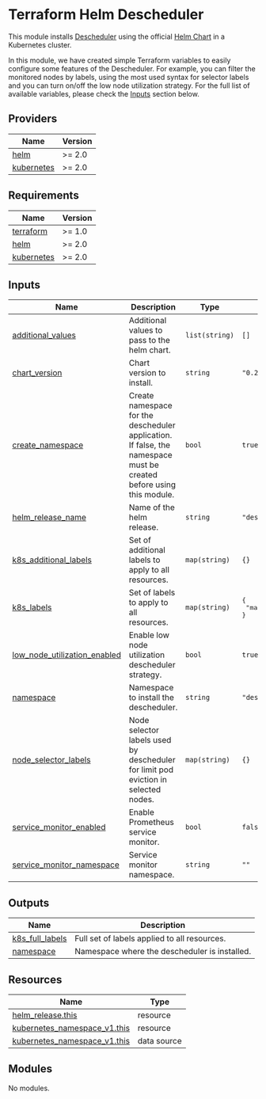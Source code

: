 # Terraform Helm Descheduler

This module installs [Descheduler](https://github.com/kubernetes-sigs/descheduler/) using the official [Helm Chart](https://github.com/kubernetes-sigs/descheduler/tree/master/charts/descheduler) in a Kubernetes cluster.

In this module, we have created simple Terraform variables to easily configure some features of the Descheduler. For example, you can filter the monitored nodes by labels, using the most used syntax for selector labels and you can turn on/off the low node utilization strategy. For the full list of available variables, please check the [Inputs](#inputs) section below.

<!-- BEGIN_TF_DOCS -->
## Providers

| Name | Version |
|------|---------|
| <a name="provider_helm"></a> [helm](#provider\_helm) | >= 2.0 |
| <a name="provider_kubernetes"></a> [kubernetes](#provider\_kubernetes) | >= 2.0 |

## Requirements

| Name | Version |
|------|---------|
| <a name="requirement_terraform"></a> [terraform](#requirement\_terraform) | >= 1.0 |
| <a name="requirement_helm"></a> [helm](#requirement\_helm) | >= 2.0 |
| <a name="requirement_kubernetes"></a> [kubernetes](#requirement\_kubernetes) | >= 2.0 |

## Inputs

| Name | Description | Type | Default | Required |
|------|-------------|------|---------|:--------:|
| <a name="input_additional_values"></a> [additional\_values](#input\_additional\_values) | Additional values to pass to the helm chart. | `list(string)` | `[]` | no |
| <a name="input_chart_version"></a> [chart\_version](#input\_chart\_version) | Chart version to install. | `string` | `"0.29.0"` | no |
| <a name="input_create_namespace"></a> [create\_namespace](#input\_create\_namespace) | Create namespace for the descheduler application. If false, the namespace must be created before using this module. | `bool` | `true` | no |
| <a name="input_helm_release_name"></a> [helm\_release\_name](#input\_helm\_release\_name) | Name of the helm release. | `string` | `"descheduler"` | no |
| <a name="input_k8s_additional_labels"></a> [k8s\_additional\_labels](#input\_k8s\_additional\_labels) | Set of additional labels to apply to all resources. | `map(string)` | `{}` | no |
| <a name="input_k8s_labels"></a> [k8s\_labels](#input\_k8s\_labels) | Set of labels to apply to all resources. | `map(string)` | <pre>{<br>  "managed-by": "terraform"<br>}</pre> | no |
| <a name="input_low_node_utilization_enabled"></a> [low\_node\_utilization\_enabled](#input\_low\_node\_utilization\_enabled) | Enable low node utilization descheduler strategy. | `bool` | `true` | no |
| <a name="input_namespace"></a> [namespace](#input\_namespace) | Namespace to install the descheduler. | `string` | `"descheduler"` | no |
| <a name="input_node_selector_labels"></a> [node\_selector\_labels](#input\_node\_selector\_labels) | Node selector labels used by descheduler for limit pod eviction in selected nodes. | `map(string)` | `{}` | no |
| <a name="input_service_monitor_enabled"></a> [service\_monitor\_enabled](#input\_service\_monitor\_enabled) | Enable Prometheus service monitor. | `bool` | `false` | no |
| <a name="input_service_monitor_namespace"></a> [service\_monitor\_namespace](#input\_service\_monitor\_namespace) | Service monitor namespace. | `string` | `""` | no |

## Outputs

| Name | Description |
|------|-------------|
| <a name="output_k8s_full_labels"></a> [k8s\_full\_labels](#output\_k8s\_full\_labels) | Full set of labels applied to all resources. |
| <a name="output_namespace"></a> [namespace](#output\_namespace) | Namespace where the descheduler is installed. |

## Resources

| Name | Type |
|------|------|
| [helm_release.this](https://registry.terraform.io/providers/hashicorp/helm/latest/docs/resources/release) | resource |
| [kubernetes_namespace_v1.this](https://registry.terraform.io/providers/hashicorp/kubernetes/latest/docs/resources/namespace_v1) | resource |
| [kubernetes_namespace_v1.this](https://registry.terraform.io/providers/hashicorp/kubernetes/latest/docs/data-sources/namespace_v1) | data source |

## Modules

No modules.


<!-- END_TF_DOCS -->
